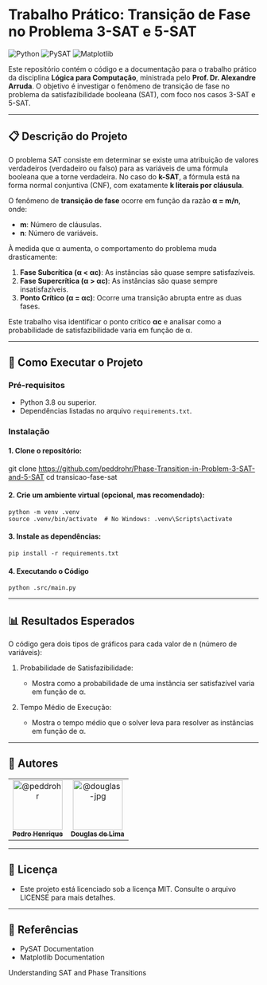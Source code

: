 # Trabalho Prático: Transição de Fase no Problema 3-SAT e 5-SAT

![Python](https://img.shields.io/badge/Python-3.8%2B-blue)
![PySAT](https://img.shields.io/badge/PySAT-1.8.dev14-green)
![Matplotlib](https://img.shields.io/badge/Matplotlib-3.5.0-orange)

Este repositório contém o código e a documentação para o trabalho prático da disciplina **Lógica para Computação**, ministrada pelo **Prof. Dr. Alexandre Arruda**. O objetivo é investigar o fenômeno de transição de fase no problema da satisfazibilidade booleana (SAT), com foco nos casos 3-SAT e 5-SAT.

---

## 📋 Descrição do Projeto

O problema SAT consiste em determinar se existe uma atribuição de valores verdadeiros (verdadeiro ou falso) para as variáveis de uma fórmula booleana que a torne verdadeira. No caso do **k-SAT**, a fórmula está na forma normal conjuntiva (CNF), com exatamente **k literais por cláusula**.

O fenômeno de **transição de fase** ocorre em função da razão **α = m/n**, onde:
- **m**: Número de cláusulas.
- **n**: Número de variáveis.

À medida que α aumenta, o comportamento do problema muda drasticamente:
1. **Fase Subcrítica (α < αc)**: As instâncias são quase sempre satisfazíveis.
2. **Fase Supercrítica (α > αc)**: As instâncias são quase sempre insatisfazíveis.
3. **Ponto Crítico (α = αc)**: Ocorre uma transição abrupta entre as duas fases.

Este trabalho visa identificar o ponto crítico **αc** e analisar como a probabilidade de satisfazibilidade varia em função de α.

---

## 🚀 Como Executar o Projeto

### Pré-requisitos
- Python 3.8 ou superior.
- Dependências listadas no arquivo `requirements.txt`.

### Instalação

#### 1. Clone o repositório:
   git clone https://github.com/peddrohr/Phase-Transition-in-Problem-3-SAT-and-5-SAT
   cd transicao-fase-sat
   
   
#### 2. Crie um ambiente virtual (opcional, mas recomendado):
    python -m venv .venv
    source .venv/bin/activate  # No Windows: .venv\Scripts\activate
    

#### 3. Instale as dependências:
    pip install -r requirements.txt

#### 4. Executando o Código
    python .src/main.py

---

## 📊 Resultados Esperados
O código gera dois tipos de gráficos para cada valor de n (número de variáveis):

1. Probabilidade de Satisfazibilidade:

    * Mostra como a probabilidade de uma instância ser satisfazível varia em função de α.

2. Tempo Médio de Execução:

   * Mostra o tempo médio que o solver leva para resolver as instâncias em função de α.

---

## 👥 Autores
<table>
  <tr>
    <td align="center">
      <a href="#">
        <img src="https://avatars.githubusercontent.com/u/180479512?v=4" width="100px;" alt="@peddrohr"/><br>
        <sub>
          <b>Pedro Henrique</b>
        </sub>
      </a>
    </td>
    <td align="center">
      <a href="#">
        <img src="https://avatars.githubusercontent.com/u/57305990?v=4" width="100px;" alt="@douglas-jpg"/><br>
        <sub>
          <b>Douglas de Lima</b>
        </sub>
      </a>
    </td>
  </tr>
</table>

---

## 📜 Licença
* Este projeto está licenciado sob a licença MIT. Consulte o arquivo LICENSE para mais detalhes.

---

## 🔗 Referências
  * PySAT Documentation
  * Matplotlib Documentation

Understanding SAT and Phase Transitions